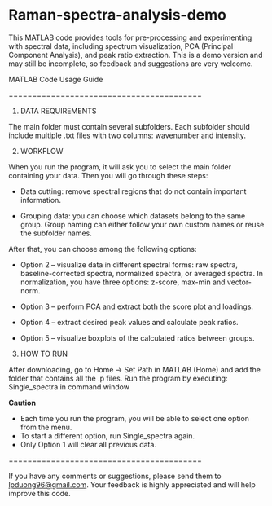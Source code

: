 # Raman-spectra-analysis-demo
This MATLAB code provides tools for pre-processing and experimenting with spectral data, including spectrum visualization, PCA (Principal Component Analysis), and peak ratio extraction. This is a demo version and may still be incomplete, so feedback and suggestions are very welcome.

MATLAB Code Usage Guide

=========================================

1. DATA REQUIREMENTS

The main folder must contain several subfolders.
Each subfolder should include multiple .txt files with two columns: wavenumber and intensity.

2. WORKFLOW

When you run the program, it will ask you to select the main folder containing your data. Then you will go through these steps:

- Data cutting: remove spectral regions that do not contain important information. 

- Grouping data: you can choose which datasets belong to the same group. Group naming can either follow your own custom names or reuse the subfolder names.

After that, you can choose among the following options:

+ Option 2 – visualize data in different spectral forms: raw spectra, baseline-corrected spectra, normalized spectra, or averaged spectra. In normalization, you have three options: z-score, max-min and vector-norm.

+ Option 3 – perform PCA and extract both the score plot and loadings.

+ Option 4 – extract desired peak values and calculate peak ratios.

+ Option 5 – visualize boxplots of the calculated ratios between groups.

3. HOW TO RUN

After downloading, go to Home → Set Path in MATLAB (Home) and add the folder that contains all the .p files. Run the program by executing: Single_spectra in command window

****Caution****
+ Each time you run the program, you will be able to select one option from the menu.
+ To start a different option, run Single_spectra again.
+ Only Option 1 will clear all previous data.

=========================================

If you have any comments or suggestions, please send them to lpduong96@gmail.com.
Your feedback is highly appreciated and will help improve this code.
